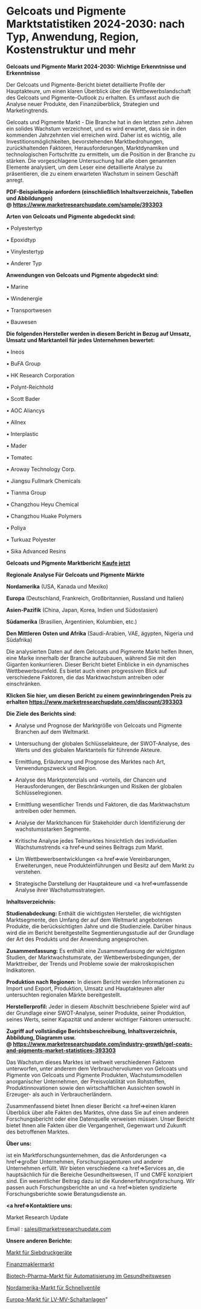 # Gelcoats und Pigmente Marktstatistiken 2024-2030: nach Typ, Anwendung, Region, Kostenstruktur und mehr

<strong>Gelcoats und Pigmente Markt 2024-2030: Wichtige Erkenntnisse und Erkenntnisse</strong>

Der Gelcoats und Pigmente-Bericht bietet detaillierte Profile der Hauptakteure, um einen klaren Überblick über die Wettbewerbslandschaft des Gelcoats und Pigmente-Outlook zu erhalten. Es umfasst auch die Analyse neuer Produkte, den Finanzüberblick, Strategien und Marketingtrends.

Gelcoats und Pigmente Markt - Die Branche hat in den letzten zehn Jahren ein solides Wachstum verzeichnet, und es wird erwartet, dass sie in den kommenden Jahrzehnten viel erreichen wird. Daher ist es wichtig, alle Investitionsmöglichkeiten, bevorstehenden Marktbedrohungen, zurückhaltenden Faktoren, Herausforderungen, Marktdynamiken und technologischen Fortschritte zu ermitteln, um die Position in der Branche zu stärken. Die vorgeschlagene Untersuchung hat alle oben genannten Elemente analysiert, um dem Leser eine detaillierte Analyse zu präsentieren, die zu einem erwarteten Wachstum in seinem Geschäft anregt.

<strong><b>PDF-Beispielkopie anfordern (einschließlich Inhaltsverzeichnis, Tabellen und Abbildungen) @ </b></strong><strong><a href=https://www.marketresearchupdate.com/sample/393303><strong>https://www.marketresearchupdate.com/sample/393303</u></a></strong></strong>

<strong>Arten von Gelcoats und Pigmente abgedeckt sind:</strong>

• Polyestertyp

• Epoxidtyp

• Vinylestertyp

• Anderer Typ

<strong>Anwendungen von Gelcoats und Pigmente abgedeckt sind:</strong>

• Marine

• Windenergie

• Transportwesen

• Bauwesen

<strong>Die folgenden Hersteller werden in diesem Bericht in Bezug auf Umsatz, Umsatz und Marktanteil für jedes Unternehmen bewertet:</strong>

• Ineos

• BuFA Group

• HK Research Corporation

• Polynt-Reichhold

• Scott Bader

• AOC Aliancys

• Allnex

• Interplastic

• Mader

• Tomatec

• Aroway Technology Corp.

• Jiangsu Fullmark Chemicals

• Tianma Group

• Changzhou Heyu Chemical

• Changzhou Huake Polymers

• Poliya

• Turkuaz Polyester

• Sika Advanced Resins

<strong>Gelcoats und Pigmente Marktbericht <a href=https://www.marketresearchupdate.com/buynow/393303>Kaufe jetzt</a></strong>

<strong>Regionale Analyse Für Gelcoats und Pigmente Märkte</strong>

<strong>Nordamerika</strong> (USA, Kanada und Mexiko)

<strong>Europa</strong> (Deutschland, Frankreich, Großbritannien, Russland und Italien)

<strong>Asien-Pazifik</strong> (China, Japan, Korea, Indien und Südostasien)

<strong>Südamerika</strong> (Brasilien, Argentinien, Kolumbien, etc.)

<strong>Den Mittleren</strong> <strong>Osten und Afrika</strong> (Saudi-Arabien, VAE, ägypten, Nigeria und Südafrika)

Die analysierten Daten auf dem Gelcoats und Pigmente Markt helfen Ihnen, eine Marke innerhalb der Branche aufzubauen, während Sie mit den Giganten konkurrieren. Dieser Bericht bietet Einblicke in ein dynamisches Wettbewerbsumfeld. Es bietet auch einen progressiven Blick auf verschiedene Faktoren, die das Marktwachstum antreiben oder einschränken.

<strong>Klicken Sie hier, um diesen Bericht zu einem gewinnbringenden Preis zu erhalten
</strong><strong><a href=https://www.marketresearchupdate.com/discount/393303>https://www.marketresearchupdate.com/discount/393303</b></u></strong></a>

<strong>Die Ziele des Berichts sind:</strong>

- Analyse und Prognose der Marktgröße von Gelcoats und Pigmente Branchen auf dem Weltmarkt.

- Untersuchung der globalen Schlüsselakteure, der SWOT-Analyse, des Werts und des globalen Marktanteils für führende Akteure.

- Ermittlung, Erläuterung und Prognose des Marktes nach Art, Verwendungszweck und Region.

- Analyse des Marktpotenzials und -vorteils, der Chancen und Herausforderungen, der Beschränkungen und Risiken der globalen Schlüsselregionen.

- Ermittlung wesentlicher Trends und Faktoren, die das Marktwachstum antreiben oder hemmen.

- Analyse der Marktchancen für Stakeholder durch Identifizierung der wachstumsstarken Segmente.

- Kritische Analyse jedes Teilmarktes hinsichtlich des individuellen Wachstumstrends <a href=>und</a> seines Beitrags zum Markt.

- Um Wettbewerbsentwicklungen <a href=>wie</a> Vereinbarungen, Erweiterungen, neue Produkteinführungen und Besitz auf dem Markt zu verstehen.

- Strategische Darstellung der Hauptakteure und <a href=>umfas</a>sende Analyse ihrer Wachstumsstrategien.

<strong>Inhaltsverzeichnis:</strong>

<strong>Studienabdeckung:</strong> Enthält die wichtigsten Hersteller, die wichtigsten Marktsegmente, den Umfang der auf dem Weltmarkt angebotenen Produkte, die berücksichtigten Jahre und die Studienziele. Darüber hinaus wird die im Bericht bereitgestellte Segmentierungsstudie auf der Grundlage der Art des Produkts und der Anwendung angesprochen.

<strong>Zusammenfassung:</strong> Es enthält eine Zusammenfassung der wichtigsten Studien, der Marktwachstumsrate, der Wettbewerbsbedingungen, der Markttreiber, der Trends und Probleme sowie der makroskopischen Indikatoren.

<strong>Produktion nach Regionen:</strong> In diesem Bericht werden Informationen zu Import und Export, Produktion, Umsatz und Hauptakteuren aller untersuchten regionalen Märkte bereitgestellt.

<strong>Herstellerprofil:</strong> Jeder in diesem Abschnitt beschriebene Spieler wird auf der Grundlage einer SWOT-Analyse, seiner Produkte, seiner Produktion, seines Werts, seiner Kapazität und anderer wichtiger Faktoren untersucht.

<strong><b>Zugriff auf vollständige Berichtsbeschreibung, Inhaltsverzeichnis, Abbildung, Diagramm usw. @ </b></strong><strong><a href=https://www.marketresearchupdate.com/industry-growth/gel-coats-and-pigments-market-statistices-393303>https://www.marketresearchupdate.com/industry-growth/gel-coats-and-pigments-market-statistices-393303</a></strong>

Das Wachstum dieses Marktes ist weltweit verschiedenen Faktoren unterworfen, unter anderem dem Verbrauchervolumen von Gelcoats und Pigmente von Gelcoats und Pigmente Produkten, Wachstumsmodellen anorganischer Unternehmen, der Preisvolatilität von Rohstoffen, Produktinnovationen sowie den wirtschaftlichen Aussichten sowohl in Erzeuger- als auch in Verbraucherländern.

Zusammenfassend bietet Ihnen dieser Bericht <a href=>einen</a> klaren Überblick über alle Fakten des Marktes, ohne dass Sie auf einen anderen Forschungsbericht oder eine Datenquelle verweisen müssen. Unser Bericht bietet Ihnen alle Fakten über die Vergangenheit, Gegenwart und Zukunft des betroffenen Marktes.

<strong>Über uns:</strong>

 ist ein Marktforschungsunternehmen, das die Anforderungen <a href=>großer</a> Unternehmen, Forschungsagenturen und anderer Unternehmen erfüllt. Wir bieten verschiedene <a href=>Services</a> an, die hauptsächlich für die Bereiche Gesundheitswesen, IT und CMFE konzipiert sind. Ein wesentlicher Beitrag dazu ist die Kundenerfahrungsforschung. Wir passen auch Forschungsberichte an und <a href=>bieten</a> syndizierte Forschungsberichte sowie Beratungsdienste an.

<strong><a href=>Kontaktiere uns:</a></strong>

Market Research Update

Email : sales@marketresearchupdate.com

<strong>Unsere anderen Berichte:</strong>

<a href=https://www.linkedin.com/pulse/screen-printing-equipment-market-size-share-trend>Markt für Siebdruckgeräte</a>

<a href=https://www.linkedin.com/pulse/financial-brokerage-market-2023-analysis-growth>Finanzmaklermarkt</a>

<a href=https://www.linkedin.com/pulse/biotech-pharma-health-care-automation-market>Biotech-Pharma-Markt für Automatisierung im Gesundheitswesen</a>

<a href=https://www.linkedin.com/pulse/north-america-fast-valve-market-2023-new-study>Nordamerika-Markt für Schnellventile</a>

<a href=https://www.linkedin.com/pulse/europe-lv-mv-switchgear-market-advancing-growth-globally>Europa-Markt für LV-MV-Schaltanlagen</a>"
